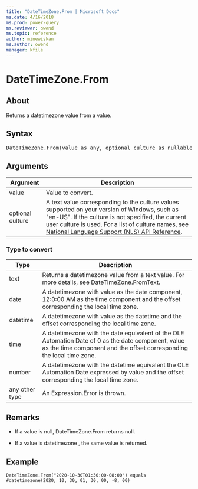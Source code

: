 ```yaml
---
title: "DateTimeZone.From | Microsoft Docs"
ms.date: 4/16/2018
ms.prod: power-query
ms.reviewer: owend
ms.topic: reference
author: minewiskan
ms.author: owend
manager: kfile
---
```

# DateTimeZone.From

  
## About  
Returns a datetimezone value from a value.  
  
## Syntax

<pre>
DateTimeZone.From(value as any, optional culture as nullable text) as nullable datetimezone  
</pre>
  
## Arguments  
  
|Argument|Description|  
|------------|---------------|  
|value|Value to convert.|  
|optional culture|A text value corresponding to the culture values supported on your version of Windows, such as "en-US". If the culture is not specified, the current user culture is used. For a list of culture names, see [National Language Support (NLS) API Reference](https://msdn.microsoft.com/en-us/goglobal/bb896001.aspx).|  
  
### Type to convert  
  
|**Type**|**Description**|  
|------------|-------------------|  
|text|Returns a datetimezone value from a text value. For more details, see DateTimeZone.FromText.|  
|date|A datetimezone with value as the date component, 12:0:00 AM as the time component and the offset corresponding the local time zone.|  
|datetime|A datetimezone with value as the datetime and the offset corresponding the local time zone.|  
|time|A datetimezone with the date equivalent of the OLE Automation Date of 0 as the date component, value as the time component and the offset corresponding the local time zone.|  
|number|A datetimezone with the datetime equivalent the OLE Automation Date expressed by value and the offset corresponding the local time zone.|  
|any other type|An Expression.Error is thrown.|  
  
## <a name="__toc360789077"></a>Remarks  
  
-   If a value is null, DateTimeZone.From returns null.  
  
-   If a value is  datetimezone , the same value is returned.  
  
## Example  

```powerquery-m
DateTimeZone.From("2020-10-30T01:30:00-08:00") equals #datetimezone(2020, 10, 30, 01, 30, 00, -8, 00)
``` 
  
